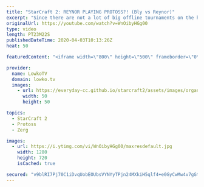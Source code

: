 ```yaml
---
title: "StarCraft 2: REYNOR PLAYING PROTOSS?! (Bly vs Reynor)"
excerpt: "Since there are not a lot of big offline tournaments on the horizon, a few SC2 pro gamers have decided to rank up their offraces over the last week or two in StarCraft 2. In the case of Reynor, one of the best Zerg players in the world, he has been playing a significant amount of Protoss and also Terran."
originalUrl: https://youtube.com/watch?v=WnOibyHGg00
type: video
length: PT23M22S
publishedDateTime: 2020-04-03T10:13:26Z
heat: 50

featuredContent: "<iframe width=\"800\" height=\"500\" frameborder=\"0\" src=\"https://www.youtube.com/embed/WnOibyHGg00\" allow=\"accelerometer; autoplay; encrypted-media; gyroscope; picture-in-picture\" allowfullscreen></iframe>"

provider:
  name: LowkoTV
  domain: lowko.tv
  images:
    - url: https://everyday-cc.github.io/starcraft2/assets/images/organizations/lowko.tv-50x50.jpg
      width: 50
      height: 50

topics:
  - StarCraft 2
  - Protoss
  - Zerg

images:
  - url: https://i.ytimg.com/vi/WnOibyHGg00/maxresdefault.jpg
    width: 1280
    height: 720
    isCached: true

secured: "v9blRI7Pj70C1iDvqUobEOUbsVYNYyTPjn24MXkiH5qlf4+e0GyCwMw4v7gGtJ0DaJ+VkudEpWPS+HYY22wSy2sKVR7cQ5yx7+yExajk1mh16uLbtJU7QoF4tnnJl/oZu5XNraCdpAwp5/5D5MtjT5LN4vzYNOHUoitOHhqsCaQpiDFjh3Xze54PQ5qXeemMGD230vMrxXi8Dl/OMzTw5pPIT3amL7Nwb7Z5DWmts/7E0kpvi5DBYET3/BfMSplpVr2IPrUZY0Zz2/T3Zg7ODVFf2XvwVk3gUvuScj90vtCmkiAbuDRjV5qHU4JFfjFhf95CFyhTYh0V715UYHzZuWMjnPM8I16M56oe2LWGCj1d3H3xaBrZaRYiFMSpI5WWwZdId4Dez7E15gHJ7JIVXz9KDetFee9kNT3gY23+fNai3TD5ohgP6KipNyOx0bkJ;fdmi6FSmgQNjFT0zzRXYbA=="
---
```


